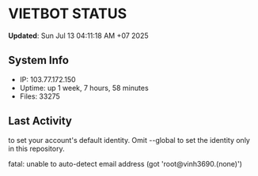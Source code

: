 # VIETBOT STATUS
**Updated**: Sun Jul 13 04:11:18 AM +07 2025

## System Info
- IP: 103.77.172.150
- Uptime: up 1 week, 7 hours, 58 minutes
- Files: 33275

## Last Activity

to set your account's default identity.
Omit --global to set the identity only in this repository.

fatal: unable to auto-detect email address (got 'root@vinh3690.(none)')
